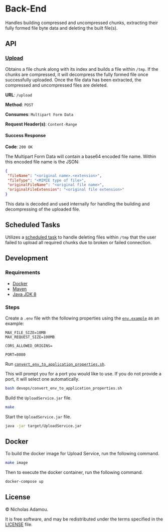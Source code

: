 # Back-End

Handles building compressed and uncompressed chunks, extracting their fully formed file byte data and deleting the built file(s).

## API

### [Upload](src/main/java/com/nicholasadamou/upload/service/services/UploadService.java)

Obtains a file chunk along with its index and builds a file within `/tmp`. If the chunks are compressed, it will decompress the fully formed file once successfully uploaded. Once the file data has been extracted, the compressed and uncompressed files are deleted.

**URL**: `/upload`

**Method**: `POST`

**Consumes**: `Multipart Form Data`

**Request Header(s)**: `Content-Range`

#### Success Response

**Code**: `200 OK`

The Multipart Form Data will contain a base64 encoded file name. Within this encoded file name is the JSON:

```json
{
 "fileName": "<original name>.<extension>",
 "fileType": "<MIMIE type of file>",
 "originalFileName": "<original file name>",
 "originalFileExtension": "<original file extension>"
}
```

This data is decoded and used internally for handling the building and decompressing of the uploaded file.

## Scheduled Tasks

Utilizes a [scheduled task](src/main/java/com/nicholasadamou/upload/service/job/Jobs.java) to handle deleting files within  `/tmp` that the user failed to upload all required chunks due to broken or failed connection.

## Development

### Requirements

- [Docker](http://docker.com/)
- [Maven](https://maven.apache.org/)
- [Java JDK 8](https://www.oracle.com/java/technologies/downloads/)

### Steps

Create a `.env` file with the following properties using the [`env.example`](env.example) as an example:

```
MAX_FILE_SIZE=10MB
MAX_REQUEST_SIZE=100MB

CORS_ALLOWED_ORIGINS=

PORT=8080
```

Run [`convert_env_to_application_properties.sh`](devops/convert_env_to_application_properties.sh).

This will prompt you for a port you would like to use. If you do not provide a port, it will select one automatically.

```bash
bash devops/convert_env_to_application_properties.sh
```

Build the `UploadService.jar` file.

```bash
make
```

Start the `UploadService.jar` file.

```bash
java -jar target/UploadService.jar
```

## Docker

To build the docker image for Upload Service, run the following command.

```bash
make image
```

Then to execute the docker container, run the following command.

```bash
docker-compose up
```

## License

© Nicholas Adamou.

It is free software, and may be redistributed under the terms specified in the [LICENSE] file.

[license]: LICENSE
